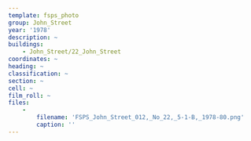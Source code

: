```yaml
---
template: fsps_photo
group: John_Street
year: '1978'
description: ~
buildings:
    - John_Street/22_John_Street
coordinates: ~
heading: ~
classification: ~
section: ~
cell: ~
film_roll: ~
files:
    -
        filename: 'FSPS_John_Street_012,_No_22,_5-1-B,_1978-80.png'
        caption: ''
---
```

